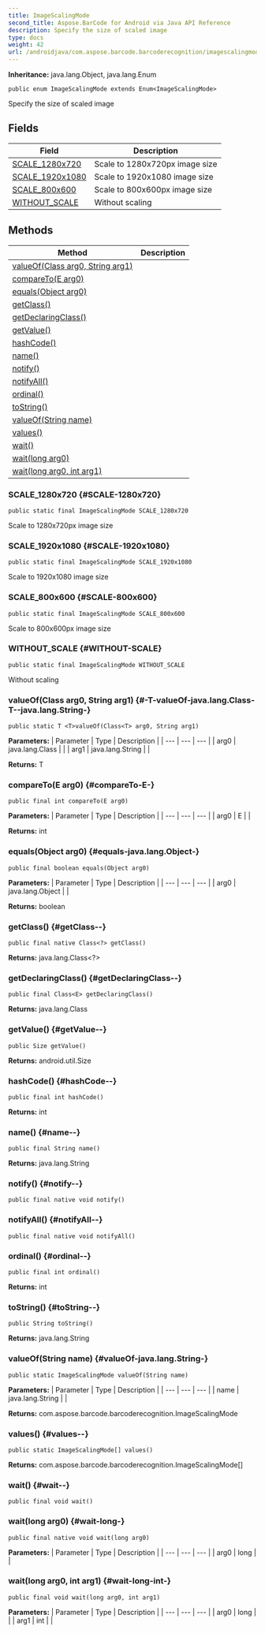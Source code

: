 ```yaml
---
title: ImageScalingMode
second_title: Aspose.BarCode for Android via Java API Reference
description: Specify the size of scaled image
type: docs
weight: 42
url: /androidjava/com.aspose.barcode.barcoderecognition/imagescalingmode/
---
```

**Inheritance:**
java.lang.Object, java.lang.Enum
```
public enum ImageScalingMode extends Enum<ImageScalingMode>
```

Specify the size of scaled image
## Fields

| Field | Description |
| --- | --- |
| [SCALE_1280x720](#SCALE-1280x720) | Scale to 1280x720px image size |
| [SCALE_1920x1080](#SCALE-1920x1080) | Scale to 1920x1080 image size |
| [SCALE_800x600](#SCALE-800x600) | Scale to 800x600px image size |
| [WITHOUT_SCALE](#WITHOUT-SCALE) | Without scaling |
## Methods

| Method | Description |
| --- | --- |
| [<T>valueOf(Class<T> arg0, String arg1)](#-T-valueOf-java.lang.Class-T--java.lang.String-) |  |
| [compareTo(E arg0)](#compareTo-E-) |  |
| [equals(Object arg0)](#equals-java.lang.Object-) |  |
| [getClass()](#getClass--) |  |
| [getDeclaringClass()](#getDeclaringClass--) |  |
| [getValue()](#getValue--) |  |
| [hashCode()](#hashCode--) |  |
| [name()](#name--) |  |
| [notify()](#notify--) |  |
| [notifyAll()](#notifyAll--) |  |
| [ordinal()](#ordinal--) |  |
| [toString()](#toString--) |  |
| [valueOf(String name)](#valueOf-java.lang.String-) |  |
| [values()](#values--) |  |
| [wait()](#wait--) |  |
| [wait(long arg0)](#wait-long-) |  |
| [wait(long arg0, int arg1)](#wait-long-int-) |  |
### SCALE_1280x720 {#SCALE-1280x720}
```
public static final ImageScalingMode SCALE_1280x720
```


Scale to 1280x720px image size

### SCALE_1920x1080 {#SCALE-1920x1080}
```
public static final ImageScalingMode SCALE_1920x1080
```


Scale to 1920x1080 image size

### SCALE_800x600 {#SCALE-800x600}
```
public static final ImageScalingMode SCALE_800x600
```


Scale to 800x600px image size

### WITHOUT_SCALE {#WITHOUT-SCALE}
```
public static final ImageScalingMode WITHOUT_SCALE
```


Without scaling

### <T>valueOf(Class<T> arg0, String arg1) {#-T-valueOf-java.lang.Class-T--java.lang.String-}
```
public static T <T>valueOf(Class<T> arg0, String arg1)
```




**Parameters:**
| Parameter | Type | Description |
| --- | --- | --- |
| arg0 | java.lang.Class<T> |  |
| arg1 | java.lang.String |  |

**Returns:**
T
### compareTo(E arg0) {#compareTo-E-}
```
public final int compareTo(E arg0)
```




**Parameters:**
| Parameter | Type | Description |
| --- | --- | --- |
| arg0 | E |  |

**Returns:**
int
### equals(Object arg0) {#equals-java.lang.Object-}
```
public final boolean equals(Object arg0)
```




**Parameters:**
| Parameter | Type | Description |
| --- | --- | --- |
| arg0 | java.lang.Object |  |

**Returns:**
boolean
### getClass() {#getClass--}
```
public final native Class<?> getClass()
```




**Returns:**
java.lang.Class<?>
### getDeclaringClass() {#getDeclaringClass--}
```
public final Class<E> getDeclaringClass()
```




**Returns:**
java.lang.Class<E>
### getValue() {#getValue--}
```
public Size getValue()
```




**Returns:**
android.util.Size
### hashCode() {#hashCode--}
```
public final int hashCode()
```




**Returns:**
int
### name() {#name--}
```
public final String name()
```




**Returns:**
java.lang.String
### notify() {#notify--}
```
public final native void notify()
```




### notifyAll() {#notifyAll--}
```
public final native void notifyAll()
```




### ordinal() {#ordinal--}
```
public final int ordinal()
```




**Returns:**
int
### toString() {#toString--}
```
public String toString()
```




**Returns:**
java.lang.String
### valueOf(String name) {#valueOf-java.lang.String-}
```
public static ImageScalingMode valueOf(String name)
```




**Parameters:**
| Parameter | Type | Description |
| --- | --- | --- |
| name | java.lang.String |  |

**Returns:**
com.aspose.barcode.barcoderecognition.ImageScalingMode
### values() {#values--}
```
public static ImageScalingMode[] values()
```




**Returns:**
com.aspose.barcode.barcoderecognition.ImageScalingMode[]
### wait() {#wait--}
```
public final void wait()
```




### wait(long arg0) {#wait-long-}
```
public final native void wait(long arg0)
```




**Parameters:**
| Parameter | Type | Description |
| --- | --- | --- |
| arg0 | long |  |

### wait(long arg0, int arg1) {#wait-long-int-}
```
public final void wait(long arg0, int arg1)
```




**Parameters:**
| Parameter | Type | Description |
| --- | --- | --- |
| arg0 | long |  |
| arg1 | int |  |

